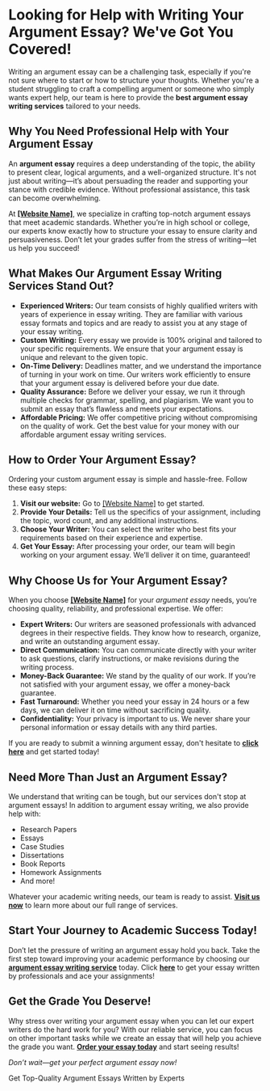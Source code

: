 <h1>Looking for Help with Writing Your Argument Essay? We've Got You Covered!</h1>

<p>Writing an argument essay can be a challenging task, especially if you're not sure where to start or how to structure your thoughts. Whether you're a student struggling to craft a compelling argument or someone who simply wants expert help, our team is here to provide the <strong>best argument essay writing services</strong> tailored to your needs.</p>

<h2>Why You Need Professional Help with Your Argument Essay</h2>
<p>An <strong>argument essay</strong> requires a deep understanding of the topic, the ability to present clear, logical arguments, and a well-organized structure. It's not just about writing—it’s about persuading the reader and supporting your stance with credible evidence. Without professional assistance, this task can become overwhelming.</p>

<p>At <strong><a href="https://tinyurl.com/topessay?keyword=arguement+essay" target="_blank">[Website Name]</a></strong>, we specialize in crafting top-notch argument essays that meet academic standards. Whether you’re in high school or college, our experts know exactly how to structure your essay to ensure clarity and persuasiveness. Don’t let your grades suffer from the stress of writing—let us help you succeed!</p>

<h2>What Makes Our Argument Essay Writing Services Stand Out?</h2>
<ul>
    <li><strong>Experienced Writers:</strong> Our team consists of highly qualified writers with years of experience in essay writing. They are familiar with various essay formats and topics and are ready to assist you at any stage of your essay writing.</li>
    <li><strong>Custom Writing:</strong> Every essay we provide is 100% original and tailored to your specific requirements. We ensure that your argument essay is unique and relevant to the given topic.</li>
    <li><strong>On-Time Delivery:</strong> Deadlines matter, and we understand the importance of turning in your work on time. Our writers work efficiently to ensure that your argument essay is delivered before your due date.</li>
    <li><strong>Quality Assurance:</strong> Before we deliver your essay, we run it through multiple checks for grammar, spelling, and plagiarism. We want you to submit an essay that’s flawless and meets your expectations.</li>
    <li><strong>Affordable Pricing:</strong> We offer competitive pricing without compromising on the quality of work. Get the best value for your money with our affordable argument essay writing services.</li>
</ul>

<h2>How to Order Your Argument Essay?</h2>
<p>Ordering your custom argument essay is simple and hassle-free. Follow these easy steps:</p>
<ol>
    <li><strong>Visit our website:</strong> Go to <a href="https://tinyurl.com/topessay?keyword=arguement+essay" target="_blank">[Website Name]</a> to get started.</li>
    <li><strong>Provide Your Details:</strong> Tell us the specifics of your assignment, including the topic, word count, and any additional instructions.</li>
    <li><strong>Choose Your Writer:</strong> You can select the writer who best fits your requirements based on their experience and expertise.</li>
    <li><strong>Get Your Essay:</strong> After processing your order, our team will begin working on your argument essay. We’ll deliver it on time, guaranteed!</li>
</ol>

<h2>Why Choose Us for Your Argument Essay?</h2>
<p>When you choose <strong><a href="https://tinyurl.com/topessay?keyword=arguement+essay" target="_blank">[Website Name]</a></strong> for your <em>argument essay</em> needs, you’re choosing quality, reliability, and professional expertise. We offer:</p>

<ul>
    <li><strong>Expert Writers:</strong> Our writers are seasoned professionals with advanced degrees in their respective fields. They know how to research, organize, and write an outstanding argument essay.</li>
    <li><strong>Direct Communication:</strong> You can communicate directly with your writer to ask questions, clarify instructions, or make revisions during the writing process.</li>
    <li><strong>Money-Back Guarantee:</strong> We stand by the quality of our work. If you’re not satisfied with your argument essay, we offer a money-back guarantee.</li>
    <li><strong>Fast Turnaround:</strong> Whether you need your essay in 24 hours or a few days, we can deliver it on time without sacrificing quality.</li>
    <li><strong>Confidentiality:</strong> Your privacy is important to us. We never share your personal information or essay details with any third parties.</li>
</ul>

<p>If you are ready to submit a winning argument essay, don't hesitate to <strong><a href="https://tinyurl.com/topessay?keyword=arguement+essay" target="_blank">click here</a></strong> and get started today!</p>

<h2>Need More Than Just an Argument Essay?</h2>
<p>We understand that writing can be tough, but our services don't stop at argument essays! In addition to argument essay writing, we also provide help with:</p>
<ul>
    <li>Research Papers</li>
    <li>Essays</li>
    <li>Case Studies</li>
    <li>Dissertations</li>
    <li>Book Reports</li>
    <li>Homework Assignments</li>
    <li>And more!</li>
</ul>
<p>Whatever your academic writing needs, our team is ready to assist. <strong><a href="https://tinyurl.com/topessay?keyword=arguement+essay" target="_blank">Visit us now</a></strong> to learn more about our full range of services.</p>

<h2>Start Your Journey to Academic Success Today!</h2>
<p>Don’t let the pressure of writing an argument essay hold you back. Take the first step toward improving your academic performance by choosing our <strong><a href="https://tinyurl.com/topessay?keyword=arguement+essay" target="_blank">argument essay writing service</a></strong> today. Click <strong><a href="https://tinyurl.com/topessay?keyword=arguement+essay" target="_blank">here</a></strong> to get your essay written by professionals and ace your assignments!</p>

<h2>Get the Grade You Deserve!</h2>
<p>Why stress over writing your argument essay when you can let our expert writers do the hard work for you? With our reliable service, you can focus on other important tasks while we create an essay that will help you achieve the grade you want. <strong><a href="https://tinyurl.com/topessay?keyword=arguement+essay" target="_blank">Order your essay today</a></strong> and start seeing results!</p>

<p><em>Don’t wait—get your perfect argument essay now!</em></p>
Get Top-Quality Argument Essays Written by Experts
